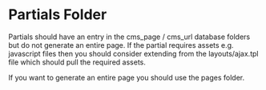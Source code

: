 Partials Folder
===============

Partials should have an entry in the cms_page / cms_url database folders
but do not generate an entire page. If the partial requires assets e.g. 
javascript files then you should consider extending from the 
layouts/ajax.tpl file which should pull the required assets.

If you want to generate an entire page you should use the pages folder.
